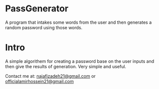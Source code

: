 # PassGenerator
A program that intakes some words from the user and then generates a random password using those words.

# Intro
A simple algorithem for creating a password base on the user inputs and then give the results
of generation. Very simple and useful.

Contact me at: najafizadeh21@gmail.com or officialamirhossein21@gmail.com
